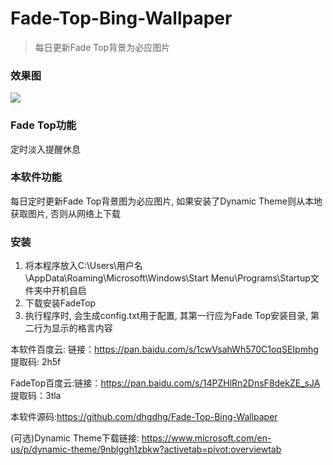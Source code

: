# Fade-Top-Bing-Wallpaper
> 每日更新Fade Top背景为必应图片


### 效果图
![](example.gif)

### Fade Top功能
定时淡入提醒休息

### 本软件功能
每日定时更新Fade Top背景图为必应图片, 如果安装了Dynamic Theme则从本地获取图片, 否则从网络上下载

### 安装
1. 将本程序放入C:\Users\用户名\AppData\Roaming\Microsoft\Windows\Start Menu\Programs\Startup文件夹中开机自启
2. 下载安装FadeTop
3. 执行程序时, 会生成config.txt用于配置, 其第一行应为Fade Top安装目录, 第二行为显示的格言内容

本软件百度云: 链接：https://pan.baidu.com/s/1cwVsahWh570C1oqSEIpmhg  提取码: 2h5f

FadeTop百度云:链接：https://pan.baidu.com/s/14PZHlRn2DnsF8dekZE_sJA 提取码：3tla 

本软件源码:https://github.com/dhgdhg/Fade-Top-Bing-Wallpaper

(可选)Dynamic Theme下载链接: https://www.microsoft.com/en-us/p/dynamic-theme/9nblggh1zbkw?activetab=pivot:overviewtab
